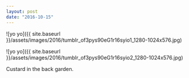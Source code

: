 ```yaml
---
layout: post
date: "2016-10-15"
---
```


![yo yo]({{ site.baseurl }}/assets/images/2016/tumblr_of3pys90eG1r16syio1_1280-1024x576.jpg)

![yo yo]({{ site.baseurl }}/assets/images/2016/tumblr_of3pys90eG1r16syio2_1280-1024x576.jpg)

Custard in the back garden.
